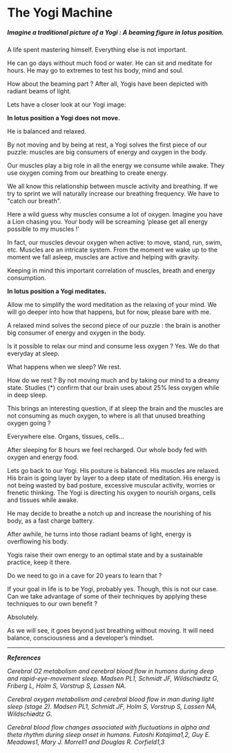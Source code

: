 # The Yogi Machine

##### Imagine a traditional picture of a Yogi : A beaming figure in lotus position. 

A life spent mastering himself. Everything else is not important. 

He can go days without much food or water. He can sit and meditate for hours. He may go to extremes to test his body, mind and soul. 

How about the beaming part ? After all, Yogis have been depicted with radiant beams of light. 

Lets have a closer look at our Yogi image:

**In lotus position a Yogi does not move.** 

He is balanced and relaxed. 

By not moving and by being at rest, a Yogi solves the first piece of our puzzle: muscles are big consumers of energy and oxygen in the body. 

Our muscles play a big role in all the energy we consume while awake. They use oxygen coming from our breathing to create energy. 

We all know this relationship between muscle activity and breathing. If we try to sprint we will naturally increase our breathing frequency. We have to "catch our breath".  

Here a wild guess why muscles consume a lot of oxygen. Imagine you have a Lion chasing you. Your body will be screaming 'please get all energy possible to my muscles !'

In fact, our muscles devour oxygen when active: to move, stand, run, swim, etc. Muscles are an intricate system. From the moment we wake up to the moment we fall asleep, muscles are active and helping with gravity. 

Keeping in mind this important correlation of muscles, breath and energy consumption. 

**In lotus position a Yogi meditates.** 

Allow me to simplify the word meditation as the relaxing of your mind. We will go deeper into how that happens, but for now, please bare with me. 

A relaxed mind solves the second piece of our puzzle : the brain is another big consumer of energy and oxygen in the body. 

Is it possible to relax our mind and consume less oxygen ? Yes. We do that everyday at sleep. 

What happens when we sleep? We rest. 

How do we rest ? By not moving much and by taking our mind to a dreamy state. Studies (*) confirm that our brain uses about 25% less oxygen while in deep sleep. 

This brings an interesting question, if at sleep the brain and the muscles are not consuming as much oxygen, to where is all that unused breathing oxygen going ? 

Everywhere else. Organs, tissues, cells...

After sleeping for 8 hours we feel recharged. Our whole body fed with oxygen and energy food. 

Lets go back to our Yogi. His posture is balanced. His muscles are relaxed. His brain is going layer by layer to a deep state of meditation.  His energy is not being wasted by bad posture, excessive muscular activity, worries or frenetic thinking. The Yogi is directing his oxygen to nourish organs, cells and tissues while awake.

He may decide to breathe a notch up and increase the nourishing of his body, as a fast charge battery. 

After awhile, he turns into those radiant beams of light, energy is overflowing his body. 

Yogis raise their own energy to an optimal state and by a sustainable practice, keep it there.  

Do we need to go in a cave for 20 years to learn that ? 

If your goal in life is to be Yogi, probably yes. Though, this is not our case. Can we take advantage of some of their techniques by applying these techniques to our own benefit ? 

Absolutely. 

As we will see, it goes beyond just breathing without moving. It will need balance, consciousness and a developer’s mindset. 

***

***References***

*Cerebral O2 metabolism and cerebral blood flow in humans during deep and rapid-eye-movement sleep.
Madsen PL1, Schmidt JF, Wildschiødtz G, Friberg L, Holm S, Vorstrup S, Lassen NA.*

*Cerebral oxygen metabolism and cerebral blood flow in man during light sleep (stage 2).
Madsen PL1, Schmidt JF, Holm S, Vorstrup S, Lassen NA, Wildschiødtz G.*

*Cerebral blood flow changes associated with fluctuations
in alpha and theta rhythm during sleep onset in humans.
Futoshi Kotajima1,2, Guy E. Meadows1, Mary J. Morrell1 and Douglas R. Corfield1,3*

